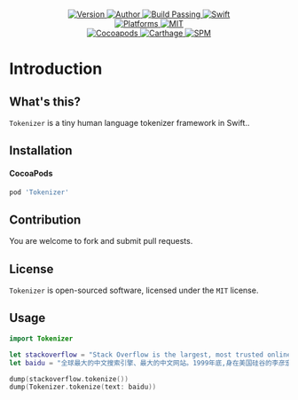 
<p align="center">
  <!-- <img src="" alt="Tokenizer"> -->
  <br/><a href="https://cocoapods.org/pods/Tokenizer">
  <img alt="Version" src="https://img.shields.io/badge/version-1.1.0-brightgreen.svg">
  <img alt="Author" src="https://img.shields.io/badge/author-Meniny-blue.svg">
  <img alt="Build Passing" src="https://img.shields.io/badge/build-passing-brightgreen.svg">
  <img alt="Swift" src="https://img.shields.io/badge/swift-4.0%2B-orange.svg">
  <br/>
  <img alt="Platforms" src="https://img.shields.io/badge/platform-macOS%20%7C%20iOS%20%7C%20watchOS%20%7C%20tvOS-lightgrey.svg">
  <img alt="MIT" src="https://img.shields.io/badge/license-MIT-blue.svg">
  <br/>
  <img alt="Cocoapods" src="https://img.shields.io/badge/cocoapods-compatible-brightgreen.svg">
  <img alt="Carthage" src="https://img.shields.io/badge/carthage-working%20on-red.svg">
  <img alt="SPM" src="https://img.shields.io/badge/swift%20package%20manager-working%20on-red.svg">
  </a>
</p>

# Introduction

## What's this?

`Tokenizer` is a tiny human language tokenizer framework in Swift..

## Installation

#### CocoaPods

```ruby
pod 'Tokenizer'
```

## Contribution

You are welcome to fork and submit pull requests.

## License

`Tokenizer` is open-sourced software, licensed under the `MIT` license.

## Usage

```swift
import Tokenizer

let stackoverflow = "Stack Overflow is the largest, most trusted online community for developers to learn, share their programming knowledge, and build their careers."
let baidu = "全球最大的中文搜索引擎、最大的中文网站。1999年底,身在美国硅谷的李彦宏看到了中国互联网及中文搜索引擎服务的巨大发展潜力，抱着技术改变世界的梦想，他毅然辞掉硅谷的高薪工作，携搜索引擎专利技术，于 2000年1月1日在中关村创建了百度公司。"

dump(stackoverflow.tokenize())
dump(Tokenizer.tokenize(text: baidu))
```

